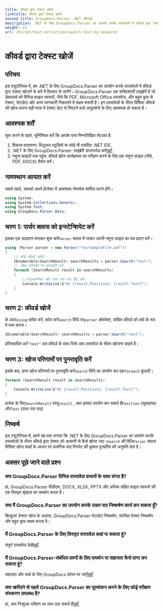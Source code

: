 ```yaml
---
title: कीवर्ड द्वारा टेक्स्ट खोजें
linktitle: कीवर्ड द्वारा टेक्स्ट खोजें
second_title: GroupDocs.Parser .NET एपीआई
description: .NET के लिए GroupDocs.Parser का उपयोग करके दस्तावेज़ों में कीवर्ड द्वारा टेक्स्ट खोजना सीखें। आसानी से प्रासंगिक सामग्री को कुशलतापूर्वक निकालें।
weight: 21
url: /hi/net/text-extraction/search-text-by-keyword/
---
```


# कीवर्ड द्वारा टेक्स्ट खोजें

## परिचय
इस ट्यूटोरियल में, हम .NET के लिए GroupDocs.Parser का उपयोग करके दस्तावेज़ों में कीवर्ड द्वारा टेक्स्ट खोजने के बारे में विस्तार से जानेंगे। GroupDocs.Parser एक शक्तिशाली लाइब्रेरी है जो डेवलपर्स को विभिन्न फ़ाइल स्वरूपों, जैसे कि PDF, Microsoft Office दस्तावेज़, और बहुत कुछ से टेक्स्ट, मेटाडेटा और अन्य जानकारी निकालने में सक्षम बनाती है। इन दस्तावेज़ों के भीतर विशिष्ट कीवर्ड की खोज करना बड़ी मात्रा में टेक्स्ट डेटा से निपटने वाले अनुप्रयोगों के लिए आवश्यक हो सकता है।
## आवश्यक शर्तें
शुरू करने से पहले, सुनिश्चित करें कि आपके पास निम्नलिखित सेटअप है:
1. विकास वातावरण: विज़ुअल स्टूडियो या कोई भी पसंदीदा .NET IDE.
2.  .NET के लिए GroupDocs.Parser: लाइब्रेरी डाउनलोड करें[यहाँ](https://releases.groupdocs.com/parser/net/).
3. नमूना फ़ाइलों तक पहुंच: कीवर्ड खोज कार्यक्षमता का परीक्षण करने के लिए एक नमूना फ़ाइल (जैसे, PDF, DOCX) तैयार करें।

## नामस्थान आयात करें
सबसे पहले, आपको अपने प्रोजेक्ट में आवश्यक नेमस्पेस शामिल करने होंगे।
```csharp
using System;
using System.Collections.Generic;
using System.Text;
using GroupDocs.Parser.Data;
```
## चरण 1: पार्सर क्लास को इन्स्टेन्शियेट करें
 इसका एक उदाहरण बनाकर शुरू करें`Parser` क्लास में जाकर अपनी नमूना फ़ाइल का पथ प्रदान करें।
```csharp
using (Parser parser = new Parser("YourSampleFile.pdf"))
{
    // कोई कीवर्ड खोजें
    IEnumerable<SearchResult> searchResults = parser.Search("test");
    // खोज परिणामों पर पुनरावृति करें
    foreach (SearchResult result in searchResults)
    {
        //अनुक्रमणिका और पाया गया पाठ प्रिंट करें
        Console.WriteLine($"At {result.Position}: {result.Text}");
    }
}
```
## चरण 2: कीवर्ड खोजें
 के अंदर`using` ब्लॉक करें, कॉल करें`Search` विधि पर`parser` ऑब्जेक्ट, वांछित कीवर्ड को तर्क के रूप में पास करना।
```csharp
IEnumerable<SearchResult> searchResults = parser.Search("test");
```
 प्रतिस्थापित करें`"test"` उस कीवर्ड के साथ जिसे आप दस्तावेज़ के भीतर खोजना चाहते हैं।
## चरण 3: खोज परिणामों पर पुनरावृति करें
 इसके बाद, प्राप्त खोज परिणामों पर पुनरावृति करें`Search` विधि का उपयोग कर एक`foreach` कुंडली।
```csharp
foreach (SearchResult result in searchResults)
{
    Console.WriteLine($"At {result.Position}: {result.Text}");
}
```
 प्रत्येक के लिए`SearchResult` वस्तु`result` , आप इसका उपयोग कर सकते हैं`Position` (सूचकांक) और`Text` (पाया गया पाठ)

## निष्कर्ष
 इस ट्यूटोरियल में, हमने यह पता लगाया कि .NET के लिए GroupDocs.Parser का उपयोग करके दस्तावेज़ों के भीतर कीवर्ड द्वारा टेक्स्ट को आसानी से कैसे खोजा जाए।`Search` की विधि`Parser` क्लास विशिष्ट खोज शब्दों के आधार पर प्रासंगिक पाठ स्निपेट की कुशल पुनर्प्राप्ति की अनुमति देता है।

## अक्सर पूछे जाने वाले प्रश्न
### क्या GroupDocs.Parser विभिन्न दस्तावेज़ प्रारूपों के साथ संगत है?
हां, GroupDocs.Parser पीडीएफ, DOCX, XLSX, PPTX और अधिक सहित फ़ाइल स्वरूपों की एक विस्तृत श्रृंखला का समर्थन करता है।
### क्या मैं GroupDocs.Parser का उपयोग करके उन्नत पाठ निष्कर्षण कार्य कर सकता हूँ?
बिल्कुल! टेक्स्ट खोज के अलावा, GroupDocs.Parser मेटाडेटा निष्कर्षण, संरचित टेक्स्ट निष्कर्षण और बहुत कुछ सक्षम करता है।
### मैं GroupDocs.Parser के लिए विस्तृत दस्तावेज़ कहां पा सकता हूं?
संपूर्ण दस्तावेज़ देखें[यहाँ](https://tutorials.groupdocs.com/parser/net/).
### मैं GroupDocs.Parser-संबंधित प्रश्नों के लिए समर्थन या सहायता कैसे प्राप्त कर सकता हूं?
 सहायता और चर्चा के लिए GroupDocs फ़ोरम पर जाएँ[यहाँ](https://forum.groupdocs.com/c/parser/17).
### क्या खरीदने से पहले GroupDocs.Parser का मूल्यांकन करने के लिए कोई परीक्षण संस्करण उपलब्ध है?
 हां, आप निःशुल्क परीक्षण का लाभ उठा सकते हैं[यहाँ](https://releases.groupdocs.com/).